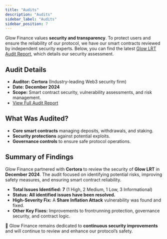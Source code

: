 ```yaml
---
title: "Audits"
description: "Audits"
sidebar_label: "Audits"
sidebar_position: 7
---
```


Glow Finance values **security and transparency**. To protect users and ensure the reliability of our protocol, we have our smart contracts reviewed by independent security experts. Below, you can find the latest [Glow LRT Audit Report](/files/Glow-LRT-report.pdf), which details our security assessment. 

## Audit Details

- **Auditor:** **Certora** (Industry-leading Web3 security firm)  
- **Date:** **December 2024**  
- **Scope:** Smart contract security, vulnerability assessments, and risk management.
- [View Full Audit Report](/files/Glow-LRT-report.pdf)

## What Was Audited?

- **Core smart contracts** managing deposits, withdrawals, and staking.  
- **Security protections** against potential exploits.  
- **Governance controls** to ensure safe protocol operations.

## Summary of Findings

Glow Finance partnered with **Certora** to review the security of **Glow LRT** in **December 2024**. The audit focused on identifying potential risks, improving safety measures, and ensuring smart contract reliability.  

- **Total Issues Identified:** **7** (1 High, 2 Medium, 1 Low, 3 Informational)  
- **Status:** **All identified issues have been resolved.**  
- **High-Severity Fix:** A **Share Inflation Attack** vulnerability was found and fixed.  
- **Other Key Fixes:** Improvements to frontrunning protection, governance security, and contract logic.

📢 Glow Finance remains dedicated to **continuous security improvements** and will continue to review and enhance our protocol’s safety.
